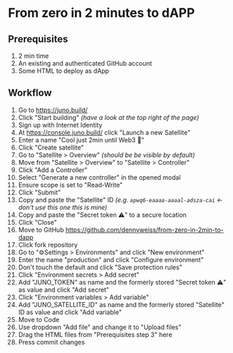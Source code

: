 # From zero in 2 minutes to dAPP

## Prerequisites

1. 2 min time
2. An existing and authenticated GitHub account
3. Some HTML to deploy as dApp

## Workflow

1. Go to https://juno.build/
2. Click "Start building" *(have a look at the top right of the page)*
3. Sign up with Internet Identity <!-- @warn be verified -->
4. At https://console.juno.build/ click "Launch a new Satellite"
5. Enter a name "Cool just 2min until Web3 🚀"
6. Click "Create satellite"
7. Go to "Satellite > Overview" *(should be be visible by default)*
8. Move from "Satellite > Overview" to "Satellite > Controller"
9. Click "Add a Controller"
10. Select "Generate a new controller" in the opened modal
11. Ensure scope is set to "Read-Write"
12. Click "Submit"
13. Copy and paste the "Satellite" ID *(e.g. `apwq6-eaaaa-aaaal-adsza-cai` <- don't use this one this is mine)*
14. Copy and paste the "Secret token ⚠️" to a secure location
15. Click "Close"
16. Move to GitHub https://github.com/dennyweiss/from-zero-in-2min-to-dapp
17. Click fork repository
18. Go to "⚙️Settings > Environments" and click "New environment"
19. Enter the name "production" and click "Configure environment"
20. Don't touch the default and click "Save protection rules"
21. Click "Environment secrets > Add secret"
22. Add "JUNO_TOKEN" as name and the formerly stored "Secret token ⚠️" as value and click "Add secret"
23. Click "Environment variables > Add variable"
24. Add "JUNO_SATELLITE_ID" as name and the formerly stored "Satellite" ID as value and click "Add variable"
25. Move to Code
26. Use dropdown "Add file" and change it to "Upload files"
27. Drag the HTML files from "Prerequisites step 3" here
28. Press commit changes




